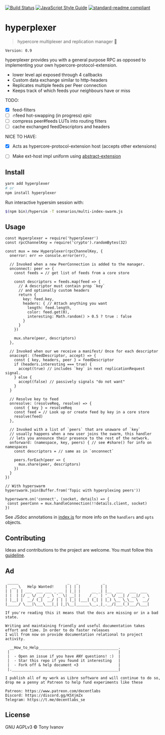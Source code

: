 [![Build Status](https://travis-ci.com/geut/@decentstack/hyperplexer.svg?branch=master)](https://travis-ci.com/geut/@decentstack/hyperplexer)
[![JavaScript Style Guide](https://img.shields.io/badge/code_style-standard-brightgreen.svg)](https://standardjs.com)
[![standard-readme compliant](https://img.shields.io/badge/readme%20style-standard-brightgreen.svg?style=flat-square)](https://github.com/RichardLitt/standard-readme)

# hyperplexer

> hypercore multiplexer and replication manager 🐙

`Version: 0.9`

hyperplexer provides you with a general purpose RPC
as opposed to implementing your own hypercore-protocol-extension.

- lower level api exposed through 4 callbacks
- Custom data exchange similar to http-headers
- Replicates multiple feeds per Peer connection
- Keeps track of which feeds your neighbours have or miss

TODO:

- [x] feed-filters
- [ ] 🔥feed hot-swapping (in progress) _epic_
- [ ] compress peer#feeds LUTs into routing filters
- [ ] cache exchanged feedDescriptors and headers

NICE TO HAVE:
- [x] Acts as hypercore-protocol-extension host (accepts other extensions)
- [ ] Make ext-host impl uniform using [abstract-extension](https://github.com/mafintosh/abstract-extension/)


## <a name="install"></a> Install

```bash
yarn add hyperplexer
# or
npm install hyperplexer
```

Run interactive hypersim session with:

```bash
$(npm bin)/hypersim -T scenarios/multi-index-swarm.js
```

## <a name="usage"></a> Usage

```
const Hyperplexer = require('hyperplexer')
const rpcChannelKey = require('crypto').randomBytes(32)

const mux = new Hyperplexer(rpcChannelKey, {
  onerror: err => console.error(err),

  // Invoked when a new PeerConnection is added to the manager.
  onconnect: peer => {
    const feeds = // get list of feeds from a core store

    const descriptors = feeds.map(feed => {
      // A descriptor must contain prop `key`
      // and optionally custom headers
      return {
        key: feed.key,
        headers: { // Attach anything you want
          length: feed.length,
          color: feed.get(0),
          interesting: Math.random() > 0.5 ? true : false
        }
      }
    })

    mux.share(peer, descriptors)
  },

  // Invoked when our we receive a manifest/ Once for each descriptor
  onaccept: (feedDescriptor, accept) => {
    const { key, headers, peer } = feedDescriptor
    if (headers.interesting === true) {
      accept(true) // includes `key` in next replicationRequest signal.
    } else {
      accept(false) // passively signals "do not want"
    }
  }

  // Resolve key to feed
  onresolve: (resolveReq, resolve) => {
    const { key } = resolveReq
    const feed = // Look up or create feed by key in a core store
    resolve(feed)
  },

  // Invoked with a list of `peers` that are unaware of `key`
  // usually happens when a new user joins the swarm, this handler
  // lets you announce their presence to the rest of the network.
  onforward: (namespace, key, peers) { // see #share() for info on namespaces
    const descriptors = // same as in `onconnect`

    peers.forEach(peer => {
      mux.share(peer, descriptors)
    })
  }
})

// With hyperswarm
hyperswarm.join(Buffer.from('Topic with hyperplexing peers'))

hyperswarm.on('connect', (socket, details) => {
 const peerConn = mux.handleConnection(!!details.client, socket)
})
```

See JSdoc annotations in [index.js](./index.js) for more info
on the `handlers` and `opts` objects.

## <a name="contribute"></a> Contributing

Ideas and contributions to the project are welcome. You must follow this [guideline](https://github.com/telamon/@decentstack/hyperplexer/blob/master/CONTRIBUTING.md).

## Ad
```ad
 _____                      _   _           _
|  __ \   Help Wanted!     | | | |         | |
| |  | | ___  ___ ___ _ __ | |_| |     __ _| |__  ___   ___  ___
| |  | |/ _ \/ __/ _ \ '_ \| __| |    / _` | '_ \/ __| / __|/ _ \
| |__| |  __/ (_|  __/ | | | |_| |___| (_| | |_) \__ \_\__ \  __/
|_____/ \___|\___\___|_| |_|\__|______\__,_|_.__/|___(_)___/\___|

If you're reading this it means that the docs are missing or in a bad state.

Writing and maintaining friendly and useful documentation takes
effort and time. In order to do faster releases
I will from now on provide documentation relational to project activity.

  __How_to_Help____________________________________.
 |                                                 |
 |  - Open an issue if you have ANY questions! :)  |
 |  - Star this repo if you found it interesting   |
 |  - Fork off & help document <3                  |
 |.________________________________________________|

I publish all of my work as Libre software and will continue to do so,
drop me a penny at Patreon to help fund experiments like these

Patreon: https://www.patreon.com/decentlabs
Discord: https://discord.gg/K5XjmZx
Telegram: https://t.me/decentlabs_se
```

## License

GNU AGPLv3 © Tony Ivanov
